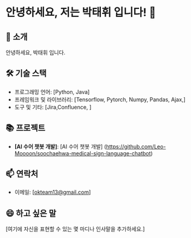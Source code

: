 # 안녕하세요, 저는 박태휘 입니다! 👋

## 🌱 소개
안녕하세요, 박태휘 입니다. 

## 🛠 기술 스택
- 프로그래밍 언어: [Python, Java]
- 프레임워크 및 라이브러리: [Tensorflow, Pytorch, Numpy, Pandas, Ajax,]
- 도구 및 기타: [Jira,Confluence, ]

## 📚 프로젝트
- **[AI 수어 챗봇 개발]**: [AI 수어 챗봇 개발] (https://github.com/Leo-Moooon/soochaehwa-medical-sign-language-chatbot)

## 📫 연락처
- 이메일: [okteam13@gmail.com]

## 😄 하고 싶은 말
[여기에 자신을 표현할 수 있는 몇 마디나 인사말을 추가하세요.]
